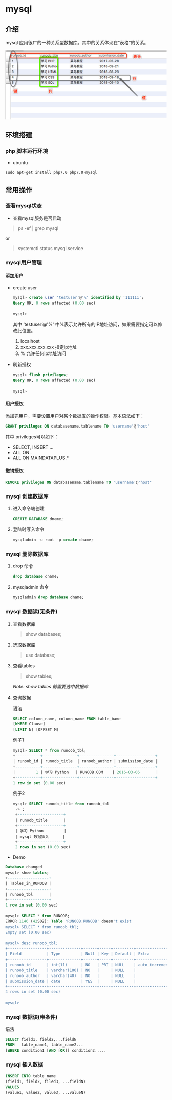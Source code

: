 # mysql

## 介绍

mysql 应用很广的一种关系型数据库。其中的关系体现在“表格”的关系。

![avater](./src/img/mysql-1.jpg)

## 环境搭建

### php 脚本运行环境

* ubuntu

```s
sudo apt-get install php7.0 php7.0-mysql
```

## 常用操作

### 查看mysql状态

* 查看mysql服务是否启动

> ps -ef | grep mysql

or

> systemctl status mysql.service

### mysql用户管理

#### 添加用户

* create user

  ```sql
  mysql> create user 'testuser'@'%' identified by '111111';
  Query OK, 0 rows affected (0.00 sec)
  
  mysql>
  ```

  其中 ‘testuser’@'%' 中%表示允许所有的IP地址访问，如果需要指定可以修改此位置。

  1. localhost
  2. xxx.xxx.xxx.xxx 指定ip地址
  3. % 允许任何ip地址访问

* 刷新授权

  ```sql
  mysql> flush privileges;
  Query OK, 0 rows affected (0.00 sec)
  
  mysql>
  ```

#### 用户授权

添加完用户，需要设置用户对某个数据库的操作权限。基本语法如下：  

```sql
GRANT privileges ON databasename.tablename TO 'username'@'host'
```

其中 privileges可以如下：

* SELECT, INSERT ...
* ALL ON *.*
* ALL ON MAINDATAPLUS.*

#### 撤销授权

```sql
REVOKE privileges ON databasename.tablename TO 'username'@'host'
```

### mysql 创建数据库

1. 进入命令端创建

    ```sql
    CREATE DATABASE dname;
    ```

2. 登陆时写入命令

    ```sql
    mysqladmin -u root -p create dname;
    ```

### mysql 删除数据库 

1. drop 命令

    ```sql
    drop database dname;
    ```

2. mysqladmin 命令

    ```sql
    mysqladmin drop database dname;
    ```

### mysql 数据读(无条件)

1. 查看数据库
   > show databases;
2. 选取数据库
   > use database;
3. 查看tables
   > show tables;  

    *Note: show tables 前需要选中数据库*
4. 查询数据

   语法

    ```sql
    SELECT column_name, column_name FROM table_bame
    [WHERE Clause]
    [LIMIT N] [OFFSET M]
    ```

   例子1

    ```sql
    mysql> SELECT * from runoob_tbl;
    +-----------+---------------+---------------+-----------------+
    | runoob_id | runoob_title  | runoob_author | submission_date |
    +-----------+---------------+---------------+-----------------+
    |         1 | 学习 Python   | RUNOOB.COM    | 2016-03-06       |
    +-----------+---------------+---------------+-----------------+
    1 row in set (0.00 sec)
    ```

   例子2

   ```sql
   mysql> SELECT runoob_title from runoob_tbl
    -> ;
    +--------------------+
    | runoob_title       |
    +--------------------+
    | 学习 Python         |
    | mysql 数据插入      |
    +--------------------+
    2 rows in set (0.00 sec)
   ```

* Demo

```sql
Database changed
mysql> show tables;
+------------------+
| Tables_in_RUNOOB |
+------------------+
| runoob_tbl       |
+------------------+
1 row in set (0.00 sec)

mysql> SELECT * from RUNOOB;
ERROR 1146 (42S02): Table 'RUNOOB.RUNOOB' doesn't exist
mysql> SELECT * from runoob_tbl;
Empty set (0.00 sec)

mysql> desc runoob_tbl;
+-----------------+--------------+------+-----+---------+----------------+
| Field           | Type         | Null | Key | Default | Extra          |
+-----------------+--------------+------+-----+---------+----------------+
| runoob_id       | int(11)      | NO   | PRI | NULL    | auto_increment |
| runoob_title    | varchar(100) | NO   |     | NULL    |                |
| runoob_author   | varchar(40)  | NO   |     | NULL    |                |
| submission_date | date         | YES  |     | NULL    |                |
+-----------------+--------------+------+-----+---------+----------------+
4 rows in set (0.00 sec)

mysql>
```

### mysql 数据读(带条件)

   语法

   ```sql
   SELECT field1, field2,...fieldN
   FROM   table_name1, table_name2...
   [WHERE condition1 [AND [OR]] condition2.....
   ```


### mysql 插入数据

```sql
INSERT INTO table_name 
(field1, field2, filed3, ...fieldN)
VALUES
(value1, value2, value3, ...valueN)
```

